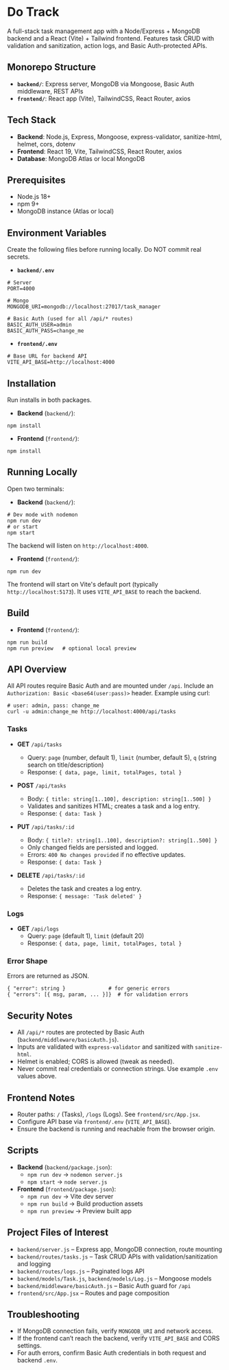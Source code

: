 # Do Track

A full-stack task management app with a Node/Express + MongoDB backend and a React (Vite) + Tailwind frontend. Features task CRUD with validation and sanitization, action logs, and Basic Auth-protected APIs.

## Monorepo Structure
- **`backend/`**: Express server, MongoDB via Mongoose, Basic Auth middleware, REST APIs
- **`frontend/`**: React app (Vite), TailwindCSS, React Router, axios

## Tech Stack
- **Backend**: Node.js, Express, Mongoose, express-validator, sanitize-html, helmet, cors, dotenv
- **Frontend**: React 19, Vite, TailwindCSS, React Router, axios
- **Database**: MongoDB Atlas or local MongoDB

## Prerequisites
- Node.js 18+
- npm 9+
- MongoDB instance (Atlas or local)

## Environment Variables
Create the following files before running locally. Do NOT commit real secrets.

- **`backend/.env`**
```
# Server
PORT=4000

# Mongo
MONGODB_URI=mongodb://localhost:27017/task_manager

# Basic Auth (used for all /api/* routes)
BASIC_AUTH_USER=admin
BASIC_AUTH_PASS=change_me
```

- **`frontend/.env`**
```
# Base URL for backend API
VITE_API_BASE=http://localhost:4000
```

## Installation
Run installs in both packages.

- **Backend** (`backend/`):
```
npm install
```
- **Frontend** (`frontend/`):
```
npm install
```

## Running Locally
Open two terminals:

- **Backend** (`backend/`):
```
# Dev mode with nodemon
npm run dev
# or start
npm start
```
The backend will listen on `http://localhost:4000`.

- **Frontend** (`frontend/`):
```
npm run dev
```
The frontend will start on Vite's default port (typically `http://localhost:5173`). It uses `VITE_API_BASE` to reach the backend.

## Build
- **Frontend** (`frontend/`):
```
npm run build
npm run preview   # optional local preview
```

## API Overview
All API routes require Basic Auth and are mounted under `/api`. Include an `Authorization: Basic <base64(user:pass)>` header. Example using curl:
```
# user: admin, pass: change_me
curl -u admin:change_me http://localhost:4000/api/tasks
```

### Tasks
- **GET** `/api/tasks`
  - Query: `page` (number, default 1), `limit` (number, default 5), `q` (string search on title/description)
  - Response: `{ data, page, limit, totalPages, total }`

- **POST** `/api/tasks`
  - Body: `{ title: string[1..100], description: string[1..500] }`
  - Validates and sanitizes HTML; creates a task and a log entry.
  - Response: `{ data: Task }`

- **PUT** `/api/tasks/:id`
  - Body: `{ title?: string[1..100], description?: string[1..500] }`
  - Only changed fields are persisted and logged.
  - Errors: `400 No changes provided` if no effective updates.
  - Response: `{ data: Task }`

- **DELETE** `/api/tasks/:id`
  - Deletes the task and creates a log entry.
  - Response: `{ message: 'Task deleted' }`

### Logs
- **GET** `/api/logs`
  - Query: `page` (default 1), `limit` (default 20)
  - Response: `{ data, page, limit, totalPages, total }`

### Error Shape
Errors are returned as JSON.
```
{ "error": string }              # for generic errors
{ "errors": [{ msg, param, ... }]}  # for validation errors
```

## Security Notes
- All `/api/*` routes are protected by Basic Auth (`backend/middleware/basicAuth.js`).
- Inputs are validated with `express-validator` and sanitized with `sanitize-html`.
- Helmet is enabled; CORS is allowed (tweak as needed).
- Never commit real credentials or connection strings. Use example `.env` values above.

## Frontend Notes
- Router paths: `/` (Tasks), `/logs` (Logs). See `frontend/src/App.jsx`.
- Configure API base via `frontend/.env` (`VITE_API_BASE`).
- Ensure the backend is running and reachable from the browser origin.

## Scripts
- **Backend** (`backend/package.json`):
  - `npm run dev` → `nodemon server.js`
  - `npm start` → `node server.js`
- **Frontend** (`frontend/package.json`):
  - `npm run dev` → Vite dev server
  - `npm run build` → Build production assets
  - `npm run preview` → Preview built app

## Project Files of Interest
- `backend/server.js` – Express app, MongoDB connection, route mounting
- `backend/routes/tasks.js` – Task CRUD APIs with validation/sanitization and logging
- `backend/routes/logs.js` – Paginated logs API
- `backend/models/Task.js`, `backend/models/Log.js` – Mongoose models
- `backend/middleware/basicAuth.js` – Basic Auth guard for `/api`
- `frontend/src/App.jsx` – Routes and page composition

## Troubleshooting
- If MongoDB connection fails, verify `MONGODB_URI` and network access.
- If the frontend can’t reach the backend, verify `VITE_API_BASE` and CORS settings.
- For auth errors, confirm Basic Auth credentials in both request and backend `.env`.
